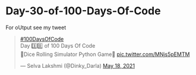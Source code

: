 # Day-30-of-100-Days-Of-Code
For oUtput see my tweet
<blockquote class="twitter-tweet"><p lang="en" dir="ltr"><a href="https://twitter.com/hashtag/100DaysOfCode?src=hash&amp;ref_src=twsrc%5Etfw">#100DaysOfCode</a><br>Day 3️⃣0️⃣ of 100 Days Of Code <br>🎲Dice Rolling Simulator Python Game🎲 <a href="https://t.co/MNjs5pEMTM">pic.twitter.com/MNjs5pEMTM</a></p>&mdash; Selva Lakshmi (@Dinky_Darla) <a href="https://twitter.com/Dinky_Darla/status/1394596453650108418?ref_src=twsrc%5Etfw">May 18, 2021</a></blockquote> <script async src="https://platform.twitter.com/widgets.js" charset="utf-8"></script>
